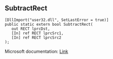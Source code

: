 ## SubtractRect

```
[DllImport("user32.dll", SetLastError = true)]
public static extern bool SubtractRect(
   out RECT lprcDst,
   [In] ref RECT lprcSrc1,
   [In] ref RECT lprcSrc2
);
```

Microsoft documentation: [Link](https://docs.microsoft.com/en-us/windows/win32/api/winuser/nf-winuser-subtractrect)
